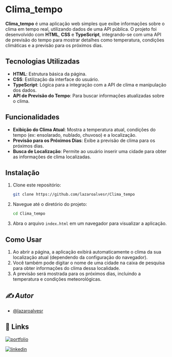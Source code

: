# Clima_tempo

**Clima_tempo** é uma aplicação web simples que exibe informações sobre o clima em tempo real, utilizando dados de uma API pública. O projeto foi desenvolvido com **HTML**, **CSS** e **TypeScript**, integrando-se com uma API de previsão do tempo para mostrar detalhes como temperatura, condições climáticas e a previsão para os próximos dias.

## Tecnologias Utilizadas

- **HTML**: Estrutura básica da página.
- **CSS**: Estilização da interface do usuário.
- **TypeScript**: Lógica para a integração com a API de clima e manipulação dos dados.
- **API de Previsão do Tempo**: Para buscar informações atualizadas sobre o clima.

## Funcionalidades

- **Exibição do Clima Atual**: Mostra a temperatura atual, condições do tempo (ex: ensolarado, nublado, chuvoso) e a localização.
- **Previsão para os Próximos Dias**: Exibe a previsão de clima para os próximos dias.
- **Busca de Localização**: Permite ao usuário inserir uma cidade para obter as informações de clima localizadas.

## Instalação

1. Clone este repositório:
    ```bash
    git clone https://github.com/lazaroalvesr/Clima_tempo
    ```

2. Navegue até o diretório do projeto:
    ```bash
    cd Clima_tempo
    ```

3. Abra o arquivo `index.html` em um navegador para visualizar a aplicação.

## Como Usar

1. Ao abrir a página, a aplicação exibirá automaticamente o clima da sua localização atual (dependendo da configuração do navegador).
2. Você também pode digitar o nome de uma cidade na caixa de pesquisa para obter informações do clima dessa localidade.
3. A previsão será mostrada para os próximos dias, incluindo a temperatura e condições meteorológicas.

## *✍️ *Autor**
- [@lazaroalvesr](https://github.com/lazaroalvesr)


## 🔗 Links

[![portfolio](https://img.shields.io/badge/my_portfolio-000?style=for-the-badge&logo=ko-fi&logoColor=white)](https://www.lazaroalvesr.com/)

[![linkedin](https://img.shields.io/badge/linkedin-0A66C2?style=for-the-badge&logo=linkedin&logoColor=white)](https://www.linkedin.com/in/l%C3%A1zaro-alves-r/)


